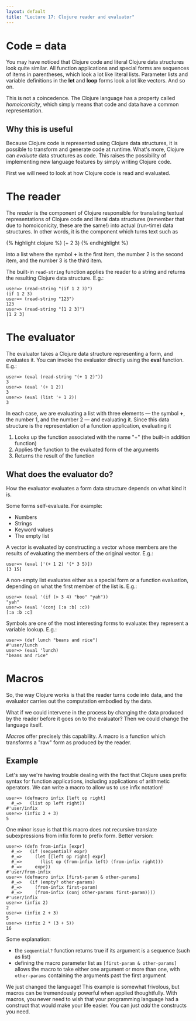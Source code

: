```yaml
---
layout: default
title: "Lecture 17: Clojure reader and evaluator"
---
```


# Code = data

You may have noticed that Clojure code and literal Clojure data structures look quite similar.  All function applications and special forms are sequences of items in parentheses, which look a lot like literal lists.  Parameter lists and variable definitions in the **let** and **loop** forms look a lot like vectors.  And so on.

This is not a coincedence.  The Clojure language has a property called *homoiconicity*, which simply means that code and data have a common representation.

## Why this is useful

Because Clojure code is represented using Clojure data structures, it is possible to transform and generate code at runtime.  What's more, Clojure can *evaluate* data structures as code.  This raises the possibility of implementing new language features by simply writing Clojure code.

First we will need to look at how Clojure code is read and evaluated.

# The reader

The *reader* is the component of Clojure responsible for translating textual representations of Clojure code and literal data structures (remember that due to homoiconicity, these are the same!) into actual (run-time) data structures.  In other words, it is the component which turns text such as

{% highlight clojure %}
(+ 2 3)
{% endhighlight %}

into a list where the symbol **+** is the first item, the number 2 is the second item, and the number 3 is the third item.

The built-in `read-string` function applies the reader to a string and returns the resulting Clojure data structure.  E.g.:

    user=> (read-string "(if 1 2 3)")
    (if 1 2 3)
    user=> (read-string "123")
    123
    user=> (read-string "[1 2 3]")
    [1 2 3]

# The evaluator

The evaluator takes a Clojure data structure representing a form, and evaluates it.  You can invoke the evaluator directly using the **eval** function.  E.g.:

    user=> (eval (read-string "(+ 1 2)"))
    3
    user=> (eval '(+ 1 2))
    3
    user=> (eval (list '+ 1 2))
    3

In each case, we are evaluating a list with three elements &mdash; the symbol **+**, the number 1, and the number 2 &mdash; and evaluating it.  Since this data structure is the representation of a function application, evaluating it

1. Looks up the function associated with the name "+" (the built-in addition function)
2. Applies the function to the evaluated form of the arguments
3. Returns the result of the function

## What does the evaluator do?

How the evaluator evaluates a form data structure depends on what kind it is.

Some forms self-evaluate.  For example:

* Numbers
* Strings
* Keyword values
* The empty list

A vector is evaluated by constructing a vector whose members are the results of evaluating the members of the original vector.  E.g.:

    user=> (eval ['(+ 1 2) '(* 3 5)])
    [3 15]

A non-empty list evaluates either as a special form or a function evaluation, depending on what the first member of the list is.  E.g.:

    user=> (eval '(if (> 3 4) "boo" "yah"))
    "yah"
    user=> (eval '(conj [:a :b] :c))
    [:a :b :c]

Symbols are one of the most interesting forms to evaluate: they represent a variable lookup.  E.g.:

    user=> (def lunch "beans and rice")
    #'user/lunch
    user=> (eval 'lunch)
    "beans and rice"

# Macros

So, the way Clojure works is that the reader turns code into data, and the evaluator carries out the computation embodied by the data.

What if we could intervene in the process by changing the data produced by the reader before it goes on to the evaluator?  Then we could change the language itself.

*Macros* offer precisely this capability.  A macro is a function which transforms a "raw" form as produced by the reader.

## Example

Let's say we're having trouble dealing with the fact that Clojure uses prefix syntax for function applications, including applications of arithmetic operators.  We can write a macro to allow us to use infix notation!

    user=> (defmacro infix [left op right]
      #_=>   (list op left right))
    #'user/infix
    user=> (infix 2 + 3)
    5

One minor issue is that this macro does not recursive translate subexpressions from infix form to prefix form.  Better version:

    user=> (defn from-infix [expr]
      #_=>   (if (sequential? expr)
      #_=>     (let [[left op right] expr]
      #_=>       (list op (from-infix left) (from-infix right)))
      #_=>     expr))
    #'user/from-infix
    user=> (defmacro infix [first-param & other-params]
      #_=>   (if (empty? other-params)
      #_=>     (from-infix first-param)
      #_=>     (from-infix (conj other-params first-param))))
    #'user/infix
    user=> (infix 2)
    2
    user=> (infix 2 + 3)
    5
    user=> (infix 2 * (3 + 5))
    16

Some explanation:

* the `sequential?` function returns true if its argument is a sequence (such as list)
* defining the macro parameter list as `[first-param & other-params]` allows the macro to take either one argument or more than one, with `other-params` containing the arguments past the first argument

We just changed the language!  This example is somewhat frivolous, but macros can be tremendously powerful when applied thoughtfully.  With macros, you never need to wish that your programming language had a construct that would make your life easier.  You can just *add* the constructs you need.

<!-- vim:set wrap: ­-->
<!-- vim:set linebreak: -->
<!-- vim:set nolist: -->

